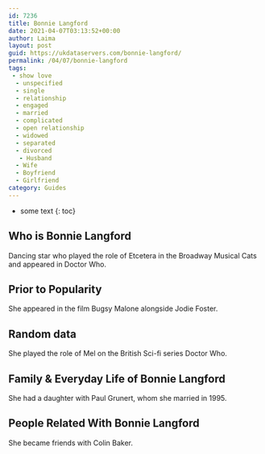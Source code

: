 ```yaml
---
id: 7236
title: Bonnie Langford
date: 2021-04-07T03:13:52+00:00
author: Laima
layout: post
guid: https://ukdataservers.com/bonnie-langford/
permalink: /04/07/bonnie-langford
tags:
 - show love
  - unspecified
  - single
  - relationship
  - engaged
  - married
  - complicated
  - open relationship
  - widowed
  - separated
  - divorced
   - Husband
  - Wife
  - Boyfriend
  - Girlfriend
category: Guides
---
```


* some text
{: toc}


## Who is Bonnie Langford
                  
                  
                  
Dancing star who played the role of Etcetera in the Broadway Musical Cats and appeared in Doctor Who.
                  
              
            
              
            
                
                
                
## Prior to Popularity
                  
                  
                  
She appeared in the film Bugsy Malone alongside Jodie Foster.
                  
              
            
              
            
                
                
                
## Random data
                  
                  
                  
She played the role of Mel on the British Sci-fi series Doctor Who.
                  
              
            
              
            
                
                
                
## Family & Everyday Life of Bonnie Langford
                  
                  
                  
She had a daughter with Paul Grunert, whom she married in 1995.
                  
              
            
              
            
                
                
                
## People Related With Bonnie Langford
                  
                  
                  
She became friends with Colin Baker.
                  
              
            
              
            
                
              
            
              
              
            
            
              
            
          
          
          